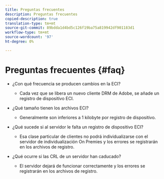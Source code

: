```yaml
---
title: Preguntas frecuentes
description: Preguntas frecuentes
copied-description: true
translation-type: tm+mt
source-git-commit: 89bdda1d4bd5c126f19ba75a819942df901183d1
workflow-type: tm+mt
source-wordcount: '97'
ht-degree: 0%

---
```



# Preguntas frecuentes {#faq}

* ¿Con qué frecuencia se producen cambios en la ECI?
   * Cada vez que se libera un nuevo cliente DRM de Adobe, se añade un registro de dispositivo ECI.

* ¿Qué tamaño tienen los archivos ECI?
   * Generalmente son inferiores a 1 kilobyte por registro de dispositivo.

* ¿Qué sucede si al servidor le falta un registro de dispositivo ECI?
   * Esa clase particular de clientes no podrá individualizarse con el servidor de individualización On Premies y los errores se registrarán en los archivos de registro.

* ¿Qué ocurre si las CRL de un servidor han caducado?
   * El servidor dejará de funcionar correctamente y los errores se registrarán en los archivos de registro.